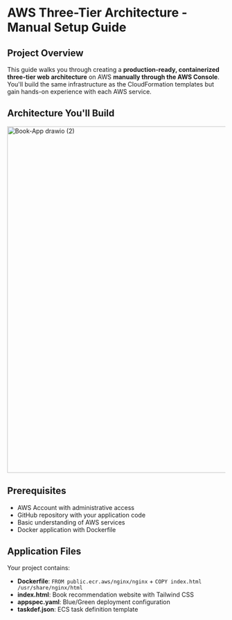 # AWS Three-Tier Architecture - Manual Setup Guide
## Project Overview
This guide walks you through creating a **production-ready, containerized three-tier web architecture** on AWS **manually through the AWS Console**. You'll build the same infrastructure as the CloudFormation templates but gain hands-on experience with each AWS service.
## Architecture You'll Build

<img width="1170" height="801" alt="Book-App drawio (2)" src="https://github.com/user-attachments/assets/96bb9247-60f0-4fea-bf51-a92693a8712e" />


## Prerequisites
- AWS Account with administrative access
- GitHub repository with your application code
- Basic understanding of AWS services
- Docker application with Dockerfile

## Application Files

Your project contains:
- **Dockerfile**: `FROM public.ecr.aws/nginx/nginx` + `COPY index.html /usr/share/nginx/html`
- **index.html**: Book recommendation website with Tailwind CSS
- **appspec.yaml**: Blue/Green deployment configuration
- **taskdef.json**: ECS task definition template
